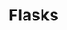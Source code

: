 ---
label: 
title: "Flasks"
order: 780
layout: table-of-contents
presentation: grid
outputs: [ html ]
---